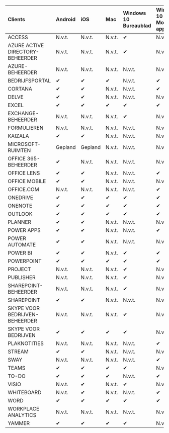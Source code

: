 <!-- This file is generated automatically. Changes made to this file will be overwritten.-->
|Clients|Android|iOS|Mac|Windows 10<br>Bureaublad|Windows 10<br>Moderne apps|
|:-|:-|:-|:-|:-|:-|
|ACCESS|N.v.t.|N.v.t.|N.v.t.|✔|N.v.t.|
|AZURE ACTIVE DIRECTORY-BEHEERDER|N.v.t.|N.v.t.|N.v.t.|✔|N.v.t.|
|AZURE-BEHEERDER|N.v.t.|N.v.t.|N.v.t.|N.v.t.|N.v.t.|
|BEDRIJFSPORTAL|✔|✔|✔|N.v.t.|✔|
|CORTANA|✔|✔|N.v.t.|N.v.t.|✔|
|DELVE|✔|✔|N.v.t.|N.v.t.|N.v.t.|
|EXCEL|✔|✔|✔|✔|✔|
|EXCHANGE-BEHEERDER|N.v.t.|N.v.t.|N.v.t.|✔|N.v.t.|
|FORMULIEREN|N.v.t.|N.v.t.|N.v.t.|N.v.t.|N.v.t.|
|KAIZALA|✔|✔|N.v.t.|N.v.t.|N.v.t.|
|MICROSOFT-RUIMTEN|Gepland|Gepland|N.v.t.|N.v.t.|N.v.t.|
|OFFICE 365-BEHEERDER|✔|N.v.t.|N.v.t.|N.v.t.|N.v.t.|
|OFFICE LENS|✔|✔|N.v.t.|N.v.t.|✔|
|OFFICE MOBILE|✔|✔|N.v.t.|N.v.t.|N.v.t.|
|OFFICE.COM|N.v.t.|N.v.t.|N.v.t.|N.v.t.|✔|
|ONEDRIVE|✔|✔|✔|✔|✔|
|ONENOTE|✔|✔|✔|✔|✔|
|OUTLOOK|✔|✔|✔|✔|✔|
|PLANNER|✔|✔|N.v.t.|N.v.t.|N.v.t.|
|POWER APPS|✔|✔|N.v.t.|N.v.t.|✔|
|POWER AUTOMATE|✔|✔|N.v.t.|N.v.t.|N.v.t.|
|POWER BI|✔|✔|N.v.t.|✔|✔|
|POWERPOINT|✔|✔|✔|✔|✔|
|PROJECT|N.v.t.|N.v.t.|N.v.t.|✔|N.v.t.|
|PUBLISHER|N.v.t.|N.v.t.|N.v.t.|✔|N.v.t.|
|SHAREPOINT-BEHEERDER|N.v.t.|N.v.t.|N.v.t.|✔|N.v.t.|
|SHAREPOINT|✔|✔|N.v.t.|N.v.t.|N.v.t.|
|SKYPE VOOR BEDRIJVEN-BEHEERDER|N.v.t.|N.v.t.|N.v.t.|✔|N.v.t.|
|SKYPE VOOR BEDRIJVEN|✔|✔|✔|✔|N.v.t.|
|PLAKNOTITIES|N.v.t.|N.v.t.|N.v.t.|N.v.t.|✔|
|STREAM|✔|✔|N.v.t.|N.v.t.|N.v.t.|
|SWAY|N.v.t.|N.v.t.|N.v.t.|N.v.t.|✔|
|TEAMS|✔|✔|✔|✔|N.v.t.|
|TO-DO|✔|✔|✔|N.v.t.|✔|
|VISIO|N.v.t.|✔|N.v.t.|✔|N.v.t.|
|WHITEBOARD|N.v.t.|✔|N.v.t.|N.v.t.|✔|
|WORD|✔|✔|✔|✔|✔|
|WORKPLACE ANALYTICS|N.v.t.|N.v.t.|N.v.t.|N.v.t.|N.v.t.|
|YAMMER|✔|✔|✔|✔|N.v.t.|
